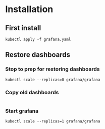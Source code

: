 # Installation

## First install
```
kubectl apply -f grafana.yaml
```

## Restore dashboards
### Stop to prep for restoring dashboards
```
kubectl scale --replicas=0 grafana/grafana
```
### Copy old dashboards
```
```
### Start grafana
```
kubectl scale --replicas=1 grafana/grafana
```
